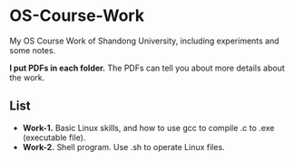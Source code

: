 # OS-Course-Work

My OS Course Work of Shandong University, including experiments and some notes.

**I put PDFs in each folder.** The PDFs can tell you about more details about the work.

## List

- **Work-1.** Basic Linux skills, and how to use gcc to compile .c to .exe (executable file).
- **Work-2.** Shell program. Use .sh to operate Linux files.